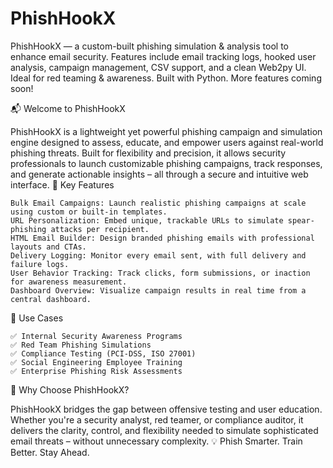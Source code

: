 # PhishHookX
PhishHookX — a custom-built phishing simulation &amp; analysis tool to enhance email security. Features include email tracking logs, hooked user analysis, campaign management, CSV support, and a clean Web2py UI. Ideal for red teaming &amp; awareness. Built with Python. More features coming soon!

📬 Welcome to PhishHookX

PhishHookX is a lightweight yet powerful phishing campaign and simulation engine designed to assess, educate, and empower users against real-world phishing threats. Built for flexibility and precision, it allows security professionals to launch customizable phishing campaigns, track responses, and generate actionable insights – all through a secure and intuitive web interface.
🚀 Key Features

    Bulk Email Campaigns: Launch realistic phishing campaigns at scale using custom or built-in templates.
    URL Personalization: Embed unique, trackable URLs to simulate spear-phishing attacks per recipient.
    HTML Email Builder: Design branded phishing emails with professional layouts and CTAs.
    Delivery Logging: Monitor every email sent, with full delivery and failure logs.
    User Behavior Tracking: Track clicks, form submissions, or inaction for awareness measurement.
    Dashboard Overview: Visualize campaign results in real time from a central dashboard.

🎯 Use Cases

    ✅ Internal Security Awareness Programs
    ✅ Red Team Phishing Simulations
    ✅ Compliance Testing (PCI-DSS, ISO 27001)
    ✅ Social Engineering Employee Training
    ✅ Enterprise Phishing Risk Assessments

🔐 Why Choose PhishHookX?

PhishHookX bridges the gap between offensive testing and user education. Whether you're a security analyst, red teamer, or compliance auditor, it delivers the clarity, control, and flexibility needed to simulate sophisticated email threats – without unnecessary complexity.
💡 Phish Smarter. Train Better. Stay Ahead.
